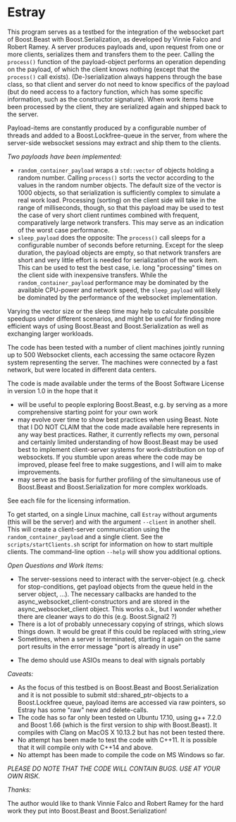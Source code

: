 # Estray

This program serves as a testbed for the integration of the websocket part of Boost.Beast with Boost.Serialization, as developed by Vinnie Falco and Robert Ramey. A server produces payloads and, upon request from one or more clients, serializes them and transfers them to the peer. Calling the `process()` function of the payload-object performs an operation depending on the payload, of which the client knows nothing (except that the `process()` call exists). (De-)serialization always happens through the base class, so that client and server do not need to know specifics of the payload (but do need access to a factory function, which has some specific information, such as the constructor signature). When work items have been processed by the client, they are serialized again and shipped back to the server.

Payload-items are constantly produced by a configurable number of threads and added to a Boost.Lockfree-queue in the server, from where the server-side websocket sessions may extract and ship them to the clients.

_Two payloads have been implemented:_

* `random_container_payload` wraps a `std::vector` of objects holding a random number. Calling `process()` sorts the vector according to the values in the random number objects. The default size of the vector is 1000 objects, so that serialization is sufficiently complex to simulate a real work load. Processing (sorting) on the client side will take in the range of milliseconds, though, so that this payload may be used to test the case of very short client runtimes combined with frequent, comparatively large network transfers. This may serve as an indication of the worst case performance.
* `sleep_payload` does the opposite: The `process()` call sleeps for a configurable number of seconds before returning. Except for the sleep duration, the payload objects are empty, so that network transfers are short and very little effort is needed for serialization of the work item. This can be used to test the best case, i.e. long "processing" times on the client side with inexpensive transfers. While the `random_container_payload` performance may be dominated by the available CPU-power and network speed, the `sleep_payload` will likely be dominated by the performance of the websocket implementation.

Varying the vector size or the sleep time may help to calculate possible speedups under different scenarios, and might be useful for finding more efficient ways of using Boost.Beast and Boost.Serialization as well as exchanging larger workloads.

The code has been tested with a number of client machines jointly running up to 500 Websocket clients, each accessing the same octacore Ryzen system representing the server. The machines were connected by a fast network, but were located in different data centers.

The code is made available under the terms of the Boost Software License in version 1.0 in the hope that it

* will be useful to people exploring Boost.Beast, e.g. by serving as a more comprehensive starting point for your own work
* may evolve over time to show best practices when using Beast. Note that I DO NOT CLAIM that the code made available here represents in any way best practices. Rather, it currently reflects my own, personal and certainly limited understanding of how Boost.Beast may be used best to implement client-server systems for work-distribution on top of websockets. If you stumble upon areas where the code may be improved, please feel free to make suggestions, and I will aim to make improvements.
* may serve as the basis for further profiling of the simultaneous use of Boost.Beast and Boost.Serialization for more complex workloads.

See each file for the licensing information.

To get started, on a single Linux machine, call `Estray` without arguments (this will be the server) and with the argument `--client` in another shell. This will create a client-server communication using the `random_container_payload` and a single client. See the `scripts/startClients.sh` script for information on how to start multiple clients. The command-line option `--help` will show you additional options.

_Open Questions and Work Items:_

* The server-sessions need to interact with the server-object (e.g. check for stop-conditions, get payload objects from the queue held in the server object, ...). The necessary callbacks are handed to the async_websocket_client-constructors and are stored in the async_websocket_client object. This works o.k., but I wonder whether there are cleaner ways to do this (e.g. Boost.Signal2 ?)
* There is a lot of probably unnecessary copying of strings, which slows things down. It would be great if this could be replaced with string_view
* Sometimes, when a server is terminated, starting it again on the same port results in the error message "port is already in use"
 - The demo should use ASIOs means to deal with signals portably

_Caveats:_

* As the focus of this testbed is on Boost.Beast and Boost.Serialization and it is not possible to submit std::shared_ptr-objects to a Boost.Lockfree queue, payload items are accessed via raw pointers, so Estray has some "raw" new and delete-calls.
* The code has so far only been tested on Ubuntu 17.10, using g++ 7.2.0 and Boost 1.66 (which is the first version to ship with Boost.Beast). It compiles with Clang on MacOS X 10.13.2 but has not been tested there.
* No attempt has been made to test the code with C++11. It is possible that it will compile only with C++14 and above.
* No attempt has been made to compile the code on MS Windows so far.

*PLEASE DO NOTE THAT THE CODE WILL CONTAIN BUGS. USE AT YOUR OWN RISK.*

_Thanks:_

The author would like to thank Vinnie Falco and Robert Ramey for the hard work they put into Boost.Beast and Boost.Serialization!
